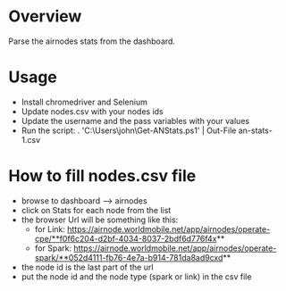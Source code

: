 # Overview
Parse the airnodes stats from the dashboard.

# Usage
- Install chromedriver and Selenium
- Update nodes.csv with your nodes ids
- Update the username and the pass variables with your values
- Run the script: . 'C:\Users\john\Get-ANStats.ps1' | Out-File an-stats-1.csv

# How to fill nodes.csv file
- browse to dashboard --> airnodes
- click on Stats for each node from the list
- the browser Url will be something like this:
  - for Link: https://airnode.worldmobile.net/app/airnodes/operate-cpe/**f0f6c204-d2bf-4034-8037-2bdf6d776f4x**
  - for Spark: https://airnode.worldmobile.net/app/airnodes/operate-spark/**052d4111-fb76-4e7a-b914-781da8ad9cxd**
- the node id is the last part of the url
- put the node id and the node type (spark or link) in the csv file
